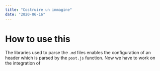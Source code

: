 ```yaml
---
title: "Costruire un immagine"
date: "2020-06-16"
---
```


# How to use this

The libraries used to parse the `.md` files enables the
configuration of an header which is parsed by the `post.js`
function.
Now we have to work on the integration of
